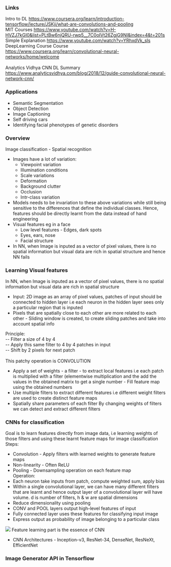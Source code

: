 ### Links
Intro to DL https://www.coursera.org/learn/introduction-tensorflow/lecture/JSKji/what-are-convolutions-and-pooling <br/>
MIT Courses https://www.youtube.com/watch?v=H-HVZJ7kGI0&list=PLtBw6njQRU-rwp5__7C0oIVt26ZgjG9NI&index=4&t=201s <br/>
Simple Explanation https://www.youtube.com/watch?v=YRhxdVk_sIs <br/>
DeepLearning Course Course https://www.coursera.org/learn/convolutional-neural-networks/home/welcome <br/> <br/>
Analytics Vidhya CNN DL Summary https://www.analyticsvidhya.com/blog/2018/12/guide-convolutional-neural-network-cnn/ <br/>

### Applications
* Semantic Segmentation
* Object Detection
* Image Captioning
* Self driving cars
* Identifying facial phenotypes of genetic disorders

### Overview
Image classification - Spatial recognition

* Images have a lot of variation: 
  * Viewpoint variation
  * Illumination conditions
  * Scale variations
  * Deformation
  * Background clutter
  * Occlusion
  * Intr-class variation
* Models needs to be invariation to these above variations while still being sensitive to the differences that define the individual classes. Hence, features should be directly learnt from the data instead of hand engineering
* Visual features eg in a face
  * Low level features - Edges, dark spots
  * Eyes, ears, nose
  * Facial structure
* In NN, when Image is inputed as a vector of pixel values, there is no spatial information but visual data are rich in spatial structure and hence NN fails 

### Learning Visual features
In NN, when Image is inputed as a vector of pixel values, there is no spatial information but visual data are rich in spatial structure 
* Input: 2D image as an array of pixel values, patches of input should be connected to hidden layer i.e each neuron in the hidden layer sees only a particular region that is inputed
* Pixels that are spatially close to each other are more related to each other - Sliding window is created, to create sliding patches and take into account spatial info <br/>

Principle:  <br/>
-- Filter a size of 4 by 4 <br/>
-- Apply this same filter to 4 by 4 patches in input <br/>
-- Shift by 2 pixels for next patch <br/>
<br/>
This patchy operation is CONVOLUTION <br/>
* Apply a set of weights - a filter - to extract local features i.e each patch is multiplied with a filter (elementwise multiplication and the add the values in the obtained matrix to get a single number - Fill feature map using the obtained numbers
* Use multiple filters to extract different features i.e different weight filters are used to create distinct feature maps
* Spatially share parameters of each filter
By changing weights of filters we can detect and extract different filters

### CNNs for classification
Goal is to learn features directly from image data, i.e learning weights of those filters and using these learnt feature maps for image classification
Steps: 
* Convolution - Apply filters with learned weights to generate feature maps
* Non-linearity - Often ReLU
* Pooling - Downsampling operation on each feature map <br/>
Operation: 
* Each neuron take inputs from patch, compute weighted sum, apply bias
* Within a single convolutional layer, we can have many different filters that are learnt and hence output layer of a convolutional layer will have volume. d is number of filters, h & w are spatial dimensions
* Reduce dimensionality using pooling
* CONV and POOL layers output high-level features of input
* Fully connected layer uses these features for classifying input image
* Express output as probability of image belonging to a particular class

![](https://cdn-images-1.medium.com/max/1255/1*XbuW8WuRrAY5pC4t-9DZAQ.jpeg)
Feature learning part is the essence of CNN

* CNN Architectures - Inception-v3, ResNet-34, DenseNet, ResNeXt, EfficientNet

### Image Generator API in Tensorflow









